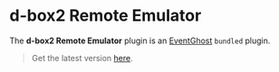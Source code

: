 # d-box2 Remote Emulator

The **d-box2 Remote Emulator** plugin is an [EventGhost](https://github.com/EventGhost/EventGhost) `bundled` plugin.

> Get the latest version [here](https://github.com/EventGhost/EventGhost/tree/master/plugins/DBox2).